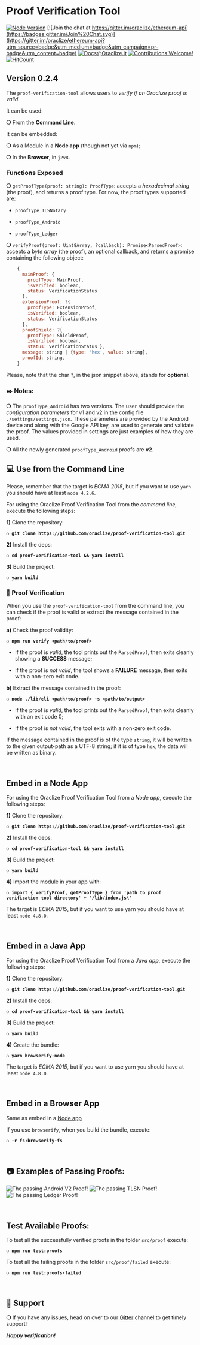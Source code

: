 # Proof Verification Tool

[![Node
Version](https://img.shields.io/badge/node-%3E=4.2.6-blue.svg?style=flat)](https://nodejs.org/en/)
[![Join the chat at
https://gitter.im/oraclize/ethereum-api](https://badges.gitter.im/Join%20Chat.svg)](https://gitter.im/oraclize/ethereum-api?utm_source=badge&utm_medium=badge&utm_campaign=pr-badge&utm_content=badge)
[![Docs@Oraclize.it](https://camo.githubusercontent.com/5e89710c6ae9ce0da822eec138ee1a2f08b34453/68747470733a2f2f696d672e736869656c64732e696f2f62616467652f646f63732d536c6174652d627269676874677265656e2e737667)](http://docs.oraclize.it)
[![Contributions
Welcome!](https://img.shields.io/badge/contributions-welcome-brightgreen.svg?style=flat)](https://github.com/oraclize/proof-verification-tool/issues)
[![HitCount](http://hits.dwyl.io/oraclize/proof-verification-tool.svg)](http://hits.dwyl.io/oraclize/proof-verification-tool)

## Version 0.2.4

The `proof-verification-tool` allows users to _verify if an Oraclize proof is valid_.

It can be used:

__❍__ From the **Command Line**.

It can be embedded:

__❍__ As a Module in a **Node app** (though not yet via `npm`);

__❍__ In the **Browser**, in `j2v8`.

### Functions Exposed

__❍__ `getProofType(proof: string): ProofType`: accepts a _hexadecimal string_ (the proof), and returns a proof type. For now, the proof types supported are:

  * `proofType_TLSNotary`

  * `proofType_Android`

  * `proofType_Ledger`

__❍__ `verifyProof(proof: Uint8Array, ?callback): Promise<ParsedProof>`: accepts a _byte array_ (the proof), an optional callback, and returns a promise containing the following object:

```javascript
    {
      mainProof: {
        proofType: MainProof,
        isVerified: boolean,
        status: VerificationStatus
      },
      extensionProof: ?{
        proofType: ExtensionProof,
        isVerified: boolean,
        status: VerificationStatus
      },
      proofShield: ?{
        proofType: ShieldProof,
        isVerified: boolean,
        status: VerificationStatus },
      message: string | {type: 'hex', value: string},
      proofId: string,
    }
```

Please, note that the char `?`, in the json snippet above, stands for **optional**.

### :black_nib: Notes:

__❍__ The `proofType_Android` has two versions. The user should provide the _configuration parameters_ for v1 and v2 in the config file `./settings/settings.json`. These parameters are provided by the Android device and along with the Google API key, are used to generate and validate the proof. The values provided in settings are just examples of how they are used.

__❍__ All the newly generated `proofType_Android` proofs are **v2**.

## :computer: Use from the Command Line

Please, remember that the target is _ECMA 2015_, but if you want to use `yarn` you should have at least `node 4.2.6`.

For using the Oraclize Proof Verification Tool from the _command line_, execute the following steps:

**1)** Clone the repository:

__`❍ git clone https://github.com/oraclize/proof-verification-tool.git`__

**2)** Install the deps:

__`❍ cd proof-verification-tool && yarn install`__

**3)** Build the project:

__`❍ yarn build`__

### :mag_right: Proof Verification

When you use the `proof-verification-tool` from the command line, you can check if the proof is valid or extract the message contained in the proof:

**a)** Check the proof validity:

__`❍ npm run verify <path/to/proof>`__

  * If the proof is _valid_, the tool prints out the `ParsedProof`, then exits cleanly showing a **SUCCESS** message;

  * If the proof is _not valid_, the tool shows a **FAILURE** message, then exits with a non-zero
      exit code.

**b)** Extract the message contained in the proof:

__`❍ node ./lib/cli <path/to/proof> -s <path/to/output>`__

  * If the proof is _valid_, the tool prints out the `ParsedProof`, then exits cleanly with an exit code 0;

  * If the proof is _not valid_, the tool exits with a non-zero exit code.

If the message contained in the proof is of the type `string`, it will be written to the given output-path as a UTF-8 string; if it is of type `hex`, the data wiil be written as binary.

&nbsp;

## Embed in a Node App

For using the Oraclize Proof Verification Tool from a _Node app_, execute the following steps:

**1)** Clone the repository:

__`❍ git clone https://github.com/oraclize/proof-verification-tool.git`__

**2)** Install the deps:

__`❍ cd proof-verification-tool && yarn install`__

**3)** Build the project:

__`❍ yarn build`__

**4)** Import the module in your app with:

__`❍ import { verifyProof, getProofType } from 'path to proof verification tool directory' + '/lib/index.js\'`__

The target is _ECMA 2015_, but if you want to use yarn you should have at least `node 4.8.0`.

&nbsp;

## Embed in a Java App

For using the Oraclize Proof Verification Tool from a _Java app_, execute the following steps:

**1)** Clone the repository:

__`❍ git clone https://github.com/oraclize/proof-verification-tool.git`__

**2)** Install the deps:

__`❍ cd proof-verification-tool && yarn install`__

**3)** Build the project:

__`❍ yarn build`__

**4)** Create the bundle:

__`❍ yarn browserify-node`__

The target is _ECMA 2015_, but if you want to use yarn you should have at least `node 4.8.0`.

&nbsp;

## Embed in a Browser App

Same as embed in a [Node app](#embed-in-a-node-app)

If you use `browserify`, when you build the bundle, execute:

__`❍ -r fs:browserify-fs`__

&nbsp;

## :camera: Examples of Passing Proofs:

![The passing Android V2 Proof!](./img/androidV2.png)
![The passing TLSN Proof!](./img/tlsnV3b.png)
![The passing Ledger Proof!](./img/ledger.png)

&nbsp;

## Test Available Proofs:

To test all the successfully verified proofs in the folder `src/proof` execute:

__`❍ npm run test:proofs`__

To test all the failing proofs in the folder `src/proof/failed` execute:

__`❍ npm run test:proofs-failed`__

&nbsp;

## :loudspeaker: Support

__❍__ If you have any issues, head on over to our
[Gitter](https://gitter.im/oraclize/ethereum-api?raw=true) channel to get timely support!

__*Happy verification!*__
